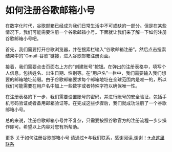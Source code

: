 # 如何注册谷歌邮箱小号

在数字化时代，谷歌邮箱已经成为我们日常生活中不可或缺的一部分。但是在某些情况下，我们可能需要注册一个谷歌邮箱小号。下面就让我们来了解一下如何注册谷歌邮箱小号吧。

首先，我们需要打开谷歌浏览器，并在搜索栏输入“谷歌邮箱注册”。然后点击搜索结果中的“Gmail-谷歌”链接，进入谷歌邮箱注册页面。

接着，我们需要点击页面右上方的“创建账号”按钮。在弹出的注册表格中，填写个人信息，包括姓名、出生日期、性别等。在“用户名”一栏中，我们需要输入我们想要的邮箱地址前缀。由于谷歌邮箱要求每个邮箱地址在全球范围内是唯一的，所以我们可能需要在用户名中加上一些数字或者特殊字符以确保唯一性。

在注册表格的下一步，我们需要设置账号的密码，并进行账号的安全验证，包括手机号码验证或者备用邮箱验证等。在完成这些步骤后，我们就成功注册了一个谷歌邮箱小号。

总的来说，注册谷歌邮箱小号并不复杂，只需要按照谷歌官方的注册流程一步步操作即可。希望以上内容对您有所帮助。

更多 关于如何注册谷歌邮箱小号 请通过✈与我们联系，感谢阅读,谢谢！[✈点这里联系](https://gg.k02.cc)